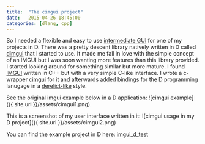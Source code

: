 ```yaml
---
title:  "The cimgui project"
date:   2015-04-26 18:45:00
categories: [dlang, cpp]
---
```


So I needed a flexible and easy to use [intermediate GUI](http://www.johno.se/book/imgui.html) for one of my projects in D. There was a pretty descent library natively written in D called [dimgui](https://github.com/d-gamedev-team/dimgui) that I started to use. It made me fall in love with the simple concept of an IMGUI but I was soon wanting more features than this library provided. 
I started looking around for something similar but more mature. I found [IMGUI](https://github.com/ocornut/imgui) written in C++ but with a very simple C-like interface. I wrote a c-wrapper [cimgui](https://github.com/Extrawurst/cimgui) for it and afterwards added bindings for the D programming lanugage in a [derelict-like](https://github.com/DerelictOrg) style.

See the original imgui example below in a D application:
![cimgui example]({{ site.url }}/assets/cimgui1.png)

This is a screenshot of my user interface written in it:
![cimgui usage in my D project]({{ site.url }}/assets/cimgui2.png)

You can find the example project in D here: [imgui_d_test](https://github.com/Extrawurst/imgui_d_test)

